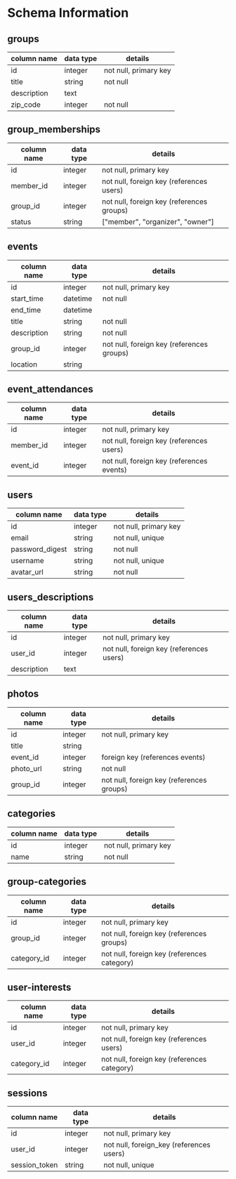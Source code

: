 # Schema Information

## groups
column name | data type | details
------------|-----------|-----------------------
id          | integer   | not null, primary key
title       | string    | not null
description | text      |
zip_code    | integer   | not null

## group_memberships
column name | data type | details
------------|-----------|-----------------------
id          | integer   | not null, primary key
member_id   | integer   | not null, foreign key (references users)
group_id    | integer   | not null, foreign key (references groups)
status      | string    | ["member", "organizer", "owner"]

## events
column name | data type | details
------------|-----------|-----------------------
id          | integer   | not null, primary key
start_time  | datetime  | not null
end_time    | datetime  |
title       | string    | not null
description | string    | not null
group_id    | integer   | not null, foreign key (references groups)
location    | string    |


## event_attendances
column name | data type | details
------------|-----------|-----------------------
id          | integer   | not null, primary key
member_id   | integer   | not null, foreign key (references users)
event_id    | integer   | not null, foreign key (references events)

## users
column name     | data type | details
----------------|-----------|-----------------------
id              | integer   | not null, primary key
email           | string    | not null, unique
password_digest | string    | not null
username        | string    | not null, unique
avatar_url      | string    | not null

## users_descriptions
column name     | data type | details
----------------|-----------|-----------------------
id              | integer   | not null, primary key
user_id         | integer   | not null, foreign key (references users)
description     | text      |


## photos
column name     | data type | details
----------------|-----------|-----------------------
id              | integer   | not null, primary key
title           | string    |
event_id        | integer   | foreign key (references events)
photo_url       | string    | not null
group_id        | integer   | not null, foreign key (references groups)

## categories
column name     | data type | details
----------------|-----------|-----------------------
id              | integer   | not null, primary key
name            | string    | not null

## group-categories
column name     | data type | details
----------------|-----------|-----------------------
id              | integer   | not null, primary key
group_id        | integer   | not null, foreign key (references groups)
category_id     | integer   | not null, foreign key (references category)

## user-interests
column name     | data type | details
----------------|-----------|-----------------------
id              | integer   | not null, primary key
user_id         | integer   | not null, foreign key (references users)
category_id     | integer   | not null, foreign key (references category)


## sessions

column name   | data type | details
--------------|-----------|---------------------------
id            | integer   | not null, primary key
user_id       | integer   | not null, foreign_key (references users)
session_token | string    | not null, unique
